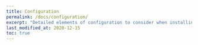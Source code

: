 ```yaml
---
title: Configuration
permalink: /docs/configuration/
excerpt: "Detailed elements of configuration to consider when installing Right Consent"
last_modified_at: 2020-12-15
toc: true
---
```



